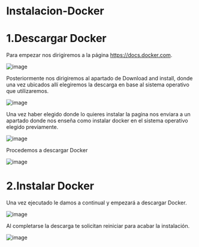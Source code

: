 # Instalacion-Docker

# 1.Descargar Docker
Para empezar nos dirigiremos a la página https://docs.docker.com.

![image](https://user-images.githubusercontent.com/91616284/167696698-f5ba8142-0018-4f75-b8de-2689f1537ac0.png)

Posteriormente nos dirigiremos al apartado de Download and install, donde una vez ubicados allí elegiremos la descarga en base al sistema operativo que utilizaremos.

![image](https://user-images.githubusercontent.com/91616284/167696907-3eba25df-ac23-4386-9e5e-9f62c9c5887e.png)


Una vez haber elegido donde lo quieres instalar la pagina nos enviara a un apartado donde nos enseña como instalar docker en el sistema operativo elegido previamente.

![image](https://user-images.githubusercontent.com/91616284/167697581-acae0e2c-4b68-408c-9e63-760c1383a3c0.png)

Procedemos a descargar Docker

![image](https://user-images.githubusercontent.com/91616284/167697999-39ebde11-2a23-4b1a-8d42-04a0aaa7f4bb.png)

# 2.Instalar Docker

Una vez ejecutado le damos a continual y empezará a descargar Docker.

![image](https://user-images.githubusercontent.com/91616284/167699139-78e9aefc-76ea-448d-890a-742c906fb884.png)


Al completarse la descarga te solicitan reiniciar para acabar la instalación.

![image](https://user-images.githubusercontent.com/91616284/167699361-e1e49ab7-2e6b-4d38-827e-442a3fa98f8d.png)
